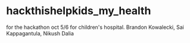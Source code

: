 # hackthishelpkids_my_health
for the hackathon oct 5/6 for children's hospital. Brandon Kowalecki, Sai Kappagantula, Nikush Dalia
